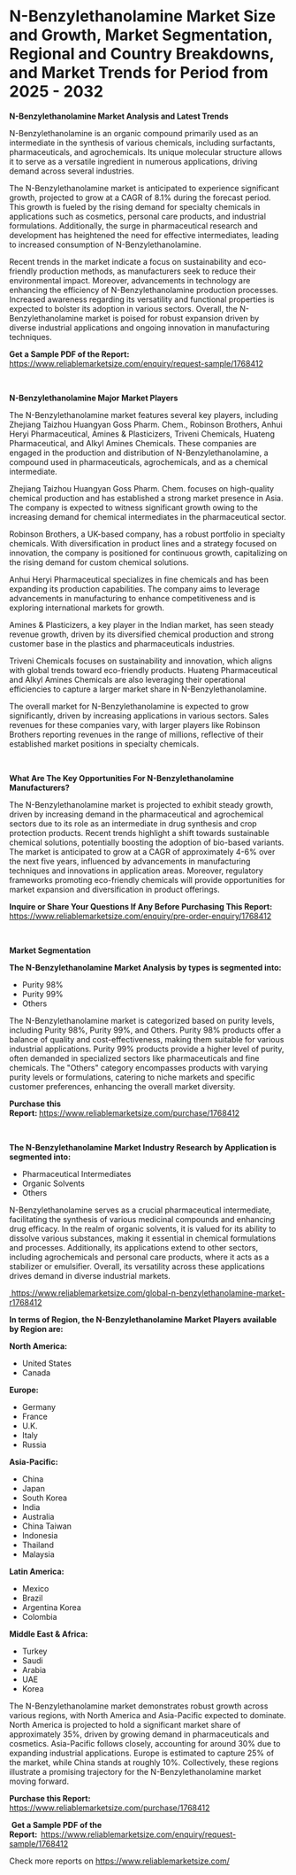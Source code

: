 <p><h1>N-Benzylethanolamine Market Size and Growth, Market Segmentation, Regional and Country Breakdowns, and Market Trends for Period from 2025 -  2032</h1></p><p><strong>N-Benzylethanolamine Market Analysis and Latest Trends</strong></p>
<p><p>N-Benzylethanolamine is an organic compound primarily used as an intermediate in the synthesis of various chemicals, including surfactants, pharmaceuticals, and agrochemicals. Its unique molecular structure allows it to serve as a versatile ingredient in numerous applications, driving demand across several industries.</p><p>The N-Benzylethanolamine market is anticipated to experience significant growth, projected to grow at a CAGR of 8.1% during the forecast period. This growth is fueled by the rising demand for specialty chemicals in applications such as cosmetics, personal care products, and industrial formulations. Additionally, the surge in pharmaceutical research and development has heightened the need for effective intermediates, leading to increased consumption of N-Benzylethanolamine.</p><p>Recent trends in the market indicate a focus on sustainability and eco-friendly production methods, as manufacturers seek to reduce their environmental impact. Moreover, advancements in technology are enhancing the efficiency of N-Benzylethanolamine production processes. Increased awareness regarding its versatility and functional properties is expected to bolster its adoption in various sectors. Overall, the N-Benzylethanolamine market is poised for robust expansion driven by diverse industrial applications and ongoing innovation in manufacturing techniques.</p></p>
<p><strong>Get a Sample PDF of the Report:&nbsp;</strong> <a href="https://www.reliablemarketsize.com/enquiry/request-sample/1768412?utm_campaign=1143&utm_medium=2&utm_source=Github&utm_content=ia&utm_term=02022025&utm_id=n-benzylethanolamine">https://www.reliablemarketsize.com/enquiry/request-sample/1768412</a></p>
<p>&nbsp;</p>
<p><strong>N-Benzylethanolamine Major Market Players</strong></p>
<p><p>The N-Benzylethanolamine market features several key players, including Zhejiang Taizhou Huangyan Goss Pharm. Chem., Robinson Brothers, Anhui Heryi Pharmaceutical, Amines & Plasticizers, Triveni Chemicals, Huateng Pharmaceutical, and Alkyl Amines Chemicals. These companies are engaged in the production and distribution of N-Benzylethanolamine, a compound used in pharmaceuticals, agrochemicals, and as a chemical intermediate.</p><p>Zhejiang Taizhou Huangyan Goss Pharm. Chem. focuses on high-quality chemical production and has established a strong market presence in Asia. The company is expected to witness significant growth owing to the increasing demand for chemical intermediates in the pharmaceutical sector.</p><p>Robinson Brothers, a UK-based company, has a robust portfolio in specialty chemicals. With diversification in product lines and a strategy focused on innovation, the company is positioned for continuous growth, capitalizing on the rising demand for custom chemical solutions.</p><p>Anhui Heryi Pharmaceutical specializes in fine chemicals and has been expanding its production capabilities. The company aims to leverage advancements in manufacturing to enhance competitiveness and is exploring international markets for growth.</p><p>Amines & Plasticizers, a key player in the Indian market, has seen steady revenue growth, driven by its diversified chemical production and strong customer base in the plastics and pharmaceuticals industries.</p><p>Triveni Chemicals focuses on sustainability and innovation, which aligns with global trends toward eco-friendly products. Huateng Pharmaceutical and Alkyl Amines Chemicals are also leveraging their operational efficiencies to capture a larger market share in N-Benzylethanolamine.</p><p>The overall market for N-Benzylethanolamine is expected to grow significantly, driven by increasing applications in various sectors. Sales revenues for these companies vary, with larger players like Robinson Brothers reporting revenues in the range of millions, reflective of their established market positions in specialty chemicals.</p></p>
<p>&nbsp;</p>
<p><strong>What Are The Key Opportunities For N-Benzylethanolamine Manufacturers?</strong></p>
<p><p>The N-Benzylethanolamine market is projected to exhibit steady growth, driven by increasing demand in the pharmaceutical and agrochemical sectors due to its role as an intermediate in drug synthesis and crop protection products. Recent trends highlight a shift towards sustainable chemical solutions, potentially boosting the adoption of bio-based variants. The market is anticipated to grow at a CAGR of approximately 4-6% over the next five years, influenced by advancements in manufacturing techniques and innovations in application areas. Moreover, regulatory frameworks promoting eco-friendly chemicals will provide opportunities for market expansion and diversification in product offerings.</p></p>
<p><strong>Inquire or Share Your Questions If Any Before Purchasing This Report:</strong> <a href="https://www.reliablemarketsize.com/enquiry/pre-order-enquiry/1768412?utm_campaign=1143&utm_medium=2&utm_source=Github&utm_content=ia&utm_term=02022025&utm_id=n-benzylethanolamine">https://www.reliablemarketsize.com/enquiry/pre-order-enquiry/1768412</a></p>
<p>&nbsp;</p>
<p><strong>Market Segmentation</strong></p>
<p><strong>The N-Benzylethanolamine Market Analysis by types is segmented into:</strong></p>
<p><ul><li>Purity 98%</li><li>Purity 99%</li><li>Others</li></ul></p>
<p><p>The N-Benzylethanolamine market is categorized based on purity levels, including Purity 98%, Purity 99%, and Others. Purity 98% products offer a balance of quality and cost-effectiveness, making them suitable for various industrial applications. Purity 99% products provide a higher level of purity, often demanded in specialized sectors like pharmaceuticals and fine chemicals. The "Others" category encompasses products with varying purity levels or formulations, catering to niche markets and specific customer preferences, enhancing the overall market diversity.</p></p>
<p><strong>Purchase this Report:&nbsp;</strong><a href="https://www.reliablemarketsize.com/purchase/1768412?utm_campaign=1143&utm_medium=2&utm_source=Github&utm_content=ia&utm_term=02022025&utm_id=n-benzylethanolamine">https://www.reliablemarketsize.com/purchase/1768412</a></p>
<p>&nbsp;</p>
<p><strong>The N-Benzylethanolamine Market Industry Research by Application is segmented into:</strong></p>
<p><ul><li>Pharmaceutical Intermediates</li><li>Organic Solvents</li><li>Others</li></ul></p>
<p><p>N-Benzylethanolamine serves as a crucial pharmaceutical intermediate, facilitating the synthesis of various medicinal compounds and enhancing drug efficacy. In the realm of organic solvents, it is valued for its ability to dissolve various substances, making it essential in chemical formulations and processes. Additionally, its applications extend to other sectors, including agrochemicals and personal care products, where it acts as a stabilizer or emulsifier. Overall, its versatility across these applications drives demand in diverse industrial markets.</p></p>
<p><a href="https://www.reliablemarketsize.com/global-n-benzylethanolamine-market-r1768412?utm_campaign=1143&utm_medium=2&utm_source=Github&utm_content=ia&utm_term=02022025&utm_id=n-benzylethanolamine">&nbsp;https://www.reliablemarketsize.com/global-n-benzylethanolamine-market-r1768412</a></p>
<p><strong>In terms of Region, the N-Benzylethanolamine Market Players available by Region are:</strong></p>
<p>
    <p> <strong> North America: </strong>
        <ul>
            <li>United States</li>
            <li>Canada</li>
        </ul>
        </p> 
    <p> <strong> Europe: </strong>
        <ul>
            <li>Germany</li>
            <li>France</li>
            <li>U.K.</li>
            <li>Italy</li>
            <li>Russia</li>
        </ul>
        </p> 
    <p> <strong> Asia-Pacific: </strong>
        <ul>
            <li>China</li>
            <li>Japan</li>
            <li>South Korea</li>
            <li>India</li>
            <li>Australia</li>
            <li>China Taiwan</li>
            <li>Indonesia</li>
            <li>Thailand</li>
            <li>Malaysia</li>
        </ul>
        </p> 
    <p> <strong> Latin America: </strong>
        <ul>
            <li>Mexico</li>
            <li>Brazil</li>
            <li>Argentina Korea</li>
            <li>Colombia</li>
        </ul>
        </p> 
    <p> <strong> Middle East & Africa: </strong>
        <ul>
            <li>Turkey</li>
            <li>Saudi</li>
            <li>Arabia</li>
            <li>UAE</li>
            <li>Korea</li>
        </ul>
    </p>
    </p>
<p><p>The N-Benzylethanolamine market demonstrates robust growth across various regions, with North America and Asia-Pacific expected to dominate. North America is projected to hold a significant market share of approximately 35%, driven by growing demand in pharmaceuticals and cosmetics. Asia-Pacific follows closely, accounting for around 30% due to expanding industrial applications. Europe is estimated to capture 25% of the market, while China stands at roughly 10%. Collectively, these regions illustrate a promising trajectory for the N-Benzylethanolamine market moving forward.</p></p>
<p><strong>Purchase this Report: </strong><a href="https://www.reliablemarketsize.com/purchase/1768412?utm_campaign=1143&utm_medium=2&utm_source=Github&utm_content=ia&utm_term=02022025&utm_id=n-benzylethanolamine">https://www.reliablemarketsize.com/purchase/1768412</a></p>
<p>&nbsp;<strong>Get a Sample PDF of the Report:&nbsp;&nbsp;</strong><a href="https://www.reliablemarketsize.com/enquiry/request-sample/1768412?utm_campaign=1143&utm_medium=2&utm_source=Github&utm_content=ia&utm_term=02022025&utm_id=n-benzylethanolamine">https://www.reliablemarketsize.com/enquiry/request-sample/1768412</a></p>
<p><strong></strong></p>
<p>Check more reports on <a href="https://www.reliablemarketsize.com/?utm_campaign=1143&utm_medium=2&utm_source=Github&utm_content=ia&utm_term=02022025&utm_id=n-benzylethanolamine">https://www.reliablemarketsize.com/</a></p>